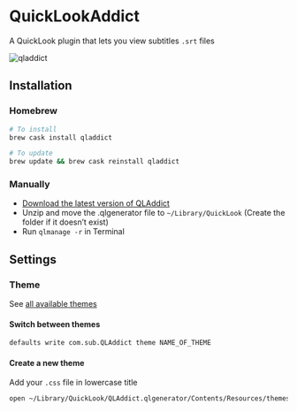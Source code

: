 # QuickLookAddict
A QuickLook plugin that lets you view subtitles `.srt` files

![qladdict](https://user-images.githubusercontent.com/10502887/29235459-4c4e6bce-7eff-11e7-8417-b8f9d3415b9d.png)

## Installation

### Homebrew
```bash
# To install
brew cask install qladdict

# To update
brew update && brew cask reinstall qladdict
```

### Manually

- [Download the latest version of QLAddict](https://github.com/tattali/QLAddict/releases/latest)
- Unzip and move the .qlgenerator file to `~/Library/QuickLook` (Create the folder if it doesn’t exist)
- Run `qlmanage -r` in Terminal


## Settings

### Theme

See [all available themes](available-themes.md)

#### Switch between themes

```bash
defaults write com.sub.QLAddict theme NAME_OF_THEME
```

#### Create a new theme

Add your `.css` file in lowercase title

```bash
open ~/Library/QuickLook/QLAddict.qlgenerator/Contents/Resources/themes/
```
